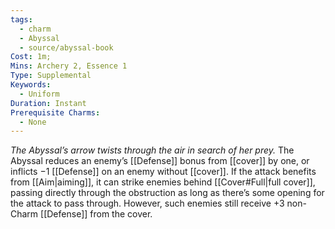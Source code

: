```yaml
---
tags:
  - charm
  - Abyssal
  - source/abyssal-book
Cost: 1m; 
Mins: Archery 2, Essence 1
Type: Supplemental
Keywords:
  - Uniform
Duration: Instant
Prerequisite Charms:
  - None
---
```

*The Abyssal’s arrow twists through the air in search of her prey.*
The Abyssal reduces an enemy’s [[Defense]] bonus from [[cover]] by one, or inflicts −1 [[Defense]] on an enemy without [[cover]].
If the attack benefits from [[Aim|aiming]], it can strike enemies behind [[Cover#Full|full cover]], passing directly through the obstruction as long as there’s some opening for the attack to pass through. However, such enemies still receive +3 non-Charm [[Defense]] from the cover.
